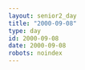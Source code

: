 ```yaml
---
layout: senior2_day
title: "2000-09-08"
type: day
id: 2000-09-08
date: 2000-09-08
robots: noindex
---
```


